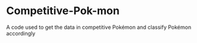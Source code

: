 # Competitive-Pok-mon
A code used to get the data in competitive Pokémon and classify Pokémon accordingly
